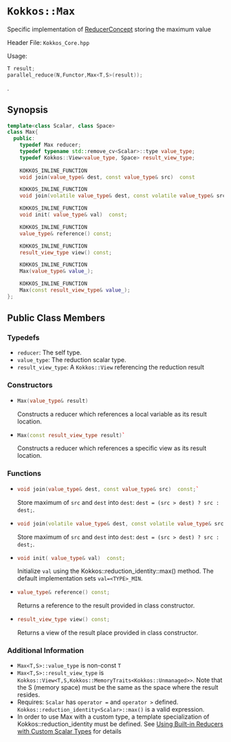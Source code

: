 # `Kokkos::Max`

Specific implementation of [ReducerConcept](Kokkos%3A%3AReducerConcept) storing the maximum value

Header File: `Kokkos_Core.hpp`

Usage: 
  ```c++
  T result;
  parallel_reduce(N,Functor,Max<T,S>(result));
  ```

. 

## Synopsis 
  ```c++
  template<class Scalar, class Space>
  class Max{
    public:
      typedef Max reducer;
      typedef typename std::remove_cv<Scalar>::type value_type;
      typedef Kokkos::View<value_type, Space> result_view_type;
      
      KOKKOS_INLINE_FUNCTION
      void join(value_type& dest, const value_type& src)  const

      KOKKOS_INLINE_FUNCTION
      void join(volatile value_type& dest, const volatile value_type& src) const;

      KOKKOS_INLINE_FUNCTION
      void init( value_type& val)  const;

      KOKKOS_INLINE_FUNCTION
      value_type& reference() const;

      KOKKOS_INLINE_FUNCTION
      result_view_type view() const;

      KOKKOS_INLINE_FUNCTION
      Max(value_type& value_);

      KOKKOS_INLINE_FUNCTION
      Max(const result_view_type& value_);
  };
  ```

## Public Class Members

### Typedefs
   
 * `reducer`: The self type.
 * `value_type`: The reduction scalar type.
 * `result_view_type`: A `Kokkos::View` referencing the reduction result 

### Constructors
 
 * ```c++
   Max(value_type& result)
   ```
   Constructs a reducer which references a local variable as its result location.  
 
 * ```c++
   Max(const result_view_type result)`
   ```
   Constructs a reducer which references a specific view as its result location.

### Functions

 * ```c++
   void join(value_type& dest, const value_type& src)  const;`
   ```
   Store maximum of `src` and `dest` into `dest`:  `dest = (src > dest) ? src : dest;`. 

 * ```c++
   void join(volatile value_type& dest, const volatile value_type& src) const;
   ```
   Store maximum of `src` and `dest` into `dest`:  `dest = (src > dest) ? src : dest;`. 

 * ```c++
   void init( value_type& val)  const;
   ```
   Initialize `val` using the Kokkos::reduction_identity<Scalar>::max() method.  The default implementation sets `val=<TYPE>_MIN`.

 * ```c++
   value_type& reference() const;
   ```
   Returns a reference to the result provided in class constructor.

 * ```c++
   result_view_type view() const;
   ```
   Returns a view of the result place provided in class constructor.

### Additional Information
   * `Max<T,S>::value_type` is non-const `T`
   * `Max<T,S>::result_view_type` is `Kokkos::View<T,S,Kokkos::MemoryTraits<Kokkos::Unmanaged>>`.  Note that the S (memory space) must be the same as the space where the result resides.
   * Requires: `Scalar` has `operator =` and `operator >` defined. `Kokkos::reduction_identity<Scalar>::max()` is a valid expression. 
   * In order to use Max with a custom type, a template specialization of Kokkos::reduction_identity<CustomType> must be defined.  See [Using Built-in Reducers with Custom Scalar Types](Custom-Reductions%3A-Built-In-Reducers-with-Custom-Scalar-Types) for details